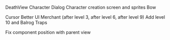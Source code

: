 DeathView
Character Dialog
Character creation screen and sprites
Bow

Cursor
Better UI
Merchant (after level 3, after level 6, after level  9)
Add level 10 and Balrog
Traps  

Fix component position with parent view